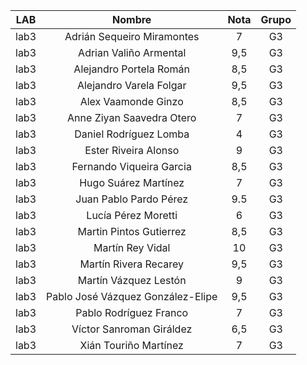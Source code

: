 | LAB  |              Nombre               | Nota | Grupo |
|:----:|:---------------------------------:|:----:|:-----:|
| lab3 |    Adrián Sequeiro Miramontes     |  7   |  G3   |
| lab3 |      Adrian Valiño Armental       | 9,5  |  G3   |
| lab3 |      Alejandro Portela Román      | 8,5  |  G3   |
| lab3 |      Alejandro Varela Folgar      | 9,5  |  G3   |
| lab3 |        Alex Vaamonde Ginzo        | 8,5  |  G3   |
| lab3 |     Anne Ziyan Saavedra Otero     |  7   |  G3   |
| lab3 |      Daniel Rodríguez Lomba       |  4   |  G3   |
| lab3 |       Ester Riveira Alonso        |  9   |  G3   |
| lab3 |     Fernando Viqueira Garcia      | 8,5  |  G3   |
| lab3 |       Hugo Suárez Martínez        |  7   |  G3   |
| lab3 |      Juan Pablo Pardo Pérez       | 9.5  |  G3   |
| lab3 |        Lucía Pérez Moretti        |  6   |  G3   |
| lab3 |      Martin Pintos Gutierrez      | 8,5  |  G3   |
| lab3 |         Martín Rey Vidal          |  10  |  G3   |
| lab3 |       Martín Rivera Recarey       | 9,5  |  G3   |
| lab3 |       Martín Vázquez Lestón       |  9   |  G3   |
| lab3 | Pablo José Vázquez González-Elipe | 9,5  |  G3   |
| lab3 |      Pablo Rodríguez Franco       |  7   |  G3   |
| lab3 |     Víctor Sanroman Giráldez      | 6,5  |  G3   |
| lab3 |       Xián Touriño Martínez       |  7   |  G3   |
